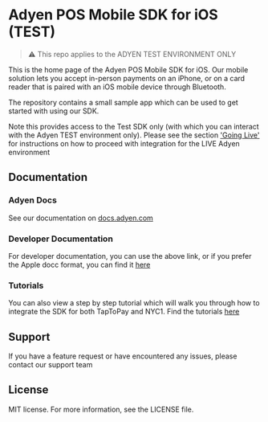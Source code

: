 # Adyen POS Mobile SDK for iOS (TEST)

> :warning: This repo applies to the ADYEN TEST ENVIRONMENT ONLY

This is the home page of the Adyen POS Mobile SDK for iOS. Our mobile solution lets you accept in-person payments on an iPhone, or on a card reader that is paired with an iOS mobile device through Bluetooth.

The repository contains a small sample app which can be used to get started with using our SDK.  

Note this provides access to the Test SDK only (with which you can interact with the Adyen TEST environment only). 
Please see the section ['Going Live'](https://docs.adyen.com/point-of-sale/ipp-mobile/card-reader-solution/integration-reader/#going-live) for instructions on how to proceed with integration for the LIVE Adyen environment


## Documentation

### Adyen Docs
See our documentation on [docs.adyen.com](https://docs.adyen.com/point-of-sale/ipp-mobile/)

### Developer  Documentation
For developer documentation, you can use the above link, or if you prefer the Apple docc format, you can find it [here](https://adyen.github.io/adyen-pos-mobile-ios-artifacts/3.9.1/documentation/adyenpos/adyenpos/)

### Tutorials
You can also view a step by step tutorial which will walk you through how to integrate the SDK for both TapToPay and NYC1.
Find the tutorials [here](https://adyen.github.io/adyen-pos-mobile-ios-artifacts/3.9.1/tutorials/meet-adyenpos/)


## Support
If you have a feature request or have encountered any issues, please contact our support team

## License
MIT license. For more information, see the LICENSE file.
